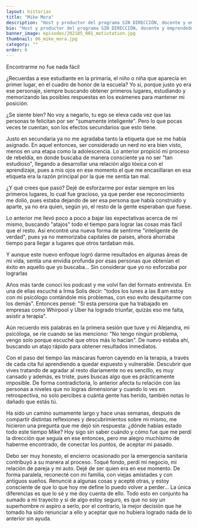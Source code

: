 ```yaml
---
layout: historias
title: "Mike Mora"
description: "Host y productor del programa SIN DIRECCIÓN, docente y emprendedor"
bio: "Host y productor del programa SIN DIRECCIÓN, docente y emprendedor. Colaboro en la productora de podcast enemedia y en la organización del Book Movement. Soy cofundador de la comunidad de podcasters Podcast Generation."
banner_image: episodes/202105_001_motivtation.jpg
thumbnail: 06_mike_mora.jpg
category: ""
order: 6
---
```


Encontrarme no fue nada fácil

¿Recuerdas a ese estudiante en la primaria, el niño o niña que aparecía en primer lugar, en el cuadro de honor de la escuela? Yo si, porque justo yo era ese personaje, siempre buscando obtener primeros lugares, estudiando y memorizando las posibles respuestas en los exámenes para mantener mi posición.

¿Se siente bien? No voy a negarlo, tu ego se eleva cada vez que las personas te felicitan por ser "sumamente inteligente". Pero lo que pocas veces te cuentan, son los efectos secundarios que esto tiene.

Justo en secundaria ya no me agradaba tanto la etiqueta que se me había asignado. En aquel entonces, ser considerado un nerd no era bien visto, menos en una etapa como la adolescencia. Lo anterior propició mi proceso de rebeldía, en donde buscaba de manera consciente ya no ser "tan estudioso", llegando a desarrollar una relación algo tóxica con el aprendizaje, pues a mis ojos en ese momento el que me encasillaran en esa etiqueta era la razón principal por la que me sentía tan mal.

¿Y qué crees que pasó? Dejé de esforzarme por estar siempre en los primeros lugares, lo cual fue gracioso, ya que perder ese reconocimiento me dolió, pues estaba dejando de ser esa persona que había construido y aparte, ya no era quien, según yo, el resto de la gente esperaban que fuese.

Lo anterior me llevó poco a poco a bajar las expectativas acerca de mi mismo, buscando "atajos" todo el tiempo para lograr las cosas más fácil que el resto. Así encontré una nueva forma de sentirme "inteligente de verdad", pues ya no memorizaba capitales de países, ahora ahorraba tiempo para llegar a lugares que otros tardaban más.

Y aunque este nuevo enfoque logró darme resultados en algunas áreas de mi vida, sentía una envidia profunda por esas personas que obtenían el éxito en aquello que yo buscaba... Sin considerar que yo no esforzaba por lograrlas

Años más tarde conocí los podcast y me volví fan del formato entrevista. En una de ellas escuché a Irma Solis decir: "todos los lunes a las 8 am estoy con mi psicólogo contándole mis problemas, con eso evito desquitarme con los demás". Entonces pensé: "Si esta persona que ha trabajado en empresas como Whirpool y Uber ha logrado triunfar, quizás eso me falta, asistir a terapia".

Aún recuerdo mis palabras en la primera sesión que tuve y mi Alejandra, mi psicóloga, se ríe cuando se las menciono: "No tengo ningún problema, vengo solo porque escuché que otros más lo hacían". De nuevo estaba ahí, buscando un atajo rápido para obtener resultados inmediatos.

Con el paso del tiempo las máscaras fueron cayendo en la terapia, a través de cada cita fui aprendiendo a quedar expuesto y vulnerable. Descubrir que vives tratando de agradar al resto diariamente no es sencillo, es muy cansado y además, es triste, pues buscas algo que es prácticamente imposible. De forma contradictoria, lo anterior afecta tu relación con las personas a niveles que no logras dimensionar y cuando lo ves en retrospectiva, no solo percibes a cuánta gente has herido, también notas lo dañado que estás tú.

Ha sido un camino sumamente largo y hace unas semanas, después de compartir distintas reflexiones y descubrimientos sobre mi mismo, me hicieron una pregunta que me dejó sin respuesta: ¿dónde habías estado todo este tiempo Mike? Hoy sigo sin saber cuándo y cómo fue que me perdí la dirección que seguía en ese entonces, pero me alegro muchísimo de haberme encontrado, de conectar los puntos, de aceptar mi pasado.

Debo ser muy honesto, el encierro ocasionado por la emergencia sanitaria contribuyó a su manera al proceso. Toqué fondo, perdí mi negocio, mi relación de pareja y mi auto. Dejé de ser quien era en ese momento. De forma paralela, reconecté con mi familia, con viejas amistades y con antiguos sueños. Renuncié a algunas cosas y acepté otras, y estoy consciente de que lo que hoy me define lo puedo volver a perder... La única diferencias es que lo sé y me doy cuenta de ello. Todo esto en conjunto ha sumado a mi trayecto y si de algo estoy seguro, es que no soy un superhombre ni aspiro a serlo, por el contrario, la mejor decisión que he tomado ha sido renunciar a ello y aceptar que no hubiera logrado nada de lo anterior sin ayuda.
